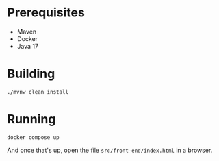 # Prerequisites

* Maven
* Docker
* Java 17

# Building

``./mvnw clean install``

# Running

``docker compose up``

And once that's up, open the file ``src/front-end/index.html`` in a browser.